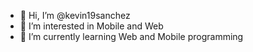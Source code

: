 - 👋 Hi, I’m @kevin19sanchez
- 👀 I’m interested in Mobile and Web
- 🌱 I’m currently learning Web and Mobile programming

<!---
kevin19sanchez/kevin19sanchez is a ✨ special ✨ repository because its `README.md` (this file) appears on your GitHub profile.
You can click the Preview link to take a look at your changes.
--->
